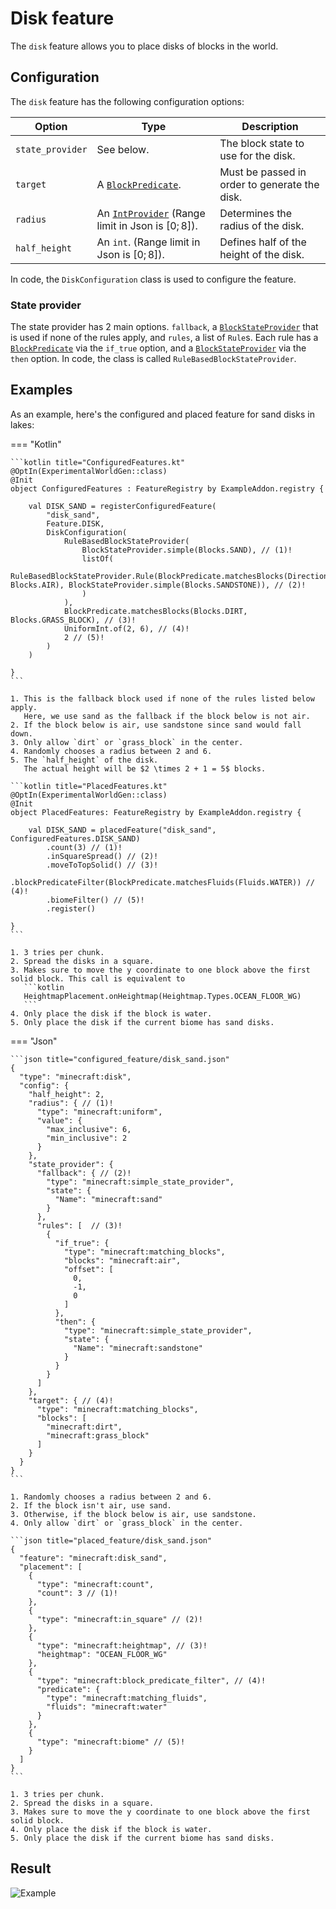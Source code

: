 # Disk feature

The `disk` feature allows you to place disks of blocks in the world.

## Configuration

The `disk` feature has the following configuration options:

| Option           | Type                                                                                             | Description                                   |
|------------------|--------------------------------------------------------------------------------------------------|-----------------------------------------------|
| `state_provider` | See below.                                                                                       | The block state to use for the disk.          |
| `target`         | A [`BlockPredicate`](../../types/block-predicate.md).                                            | Must be passed in order to generate the disk. |
| `radius`         | An [`IntProvider`](../../types/number-provider.md#intprovider) (Range limit in Json is $[0;8]$). | Determines the radius of the disk.            |
| `half_height`    | An `int`. (Range limit in Json is $[0;8]$).                                                      | Defines half of the height of the disk.       |

In code, the `DiskConfiguration` class is used to configure the feature.

### State provider

The state provider has 2 main options. `fallback`, a [`BlockStateProvider`](../../types/block-state-provider.md) that is used
if none of the rules apply, and `rules`, a list of `Rule`s. Each rule has a [`BlockPredicate`](../../types/block-predicate.md)
via the `if_true` option, and a [`BlockStateProvider`](../../types/block-state-provider.md) via the `then` option. In code, the
class is called `RuleBasedBlockStateProvider`.

## Examples

As an example, here's the configured and placed feature for sand disks in lakes:

=== "Kotlin"

    ```kotlin title="ConfiguredFeatures.kt"
    @OptIn(ExperimentalWorldGen::class)
    @Init
    object ConfiguredFeatures : FeatureRegistry by ExampleAddon.registry {
    
        val DISK_SAND = registerConfiguredFeature(
            "disk_sand",
            Feature.DISK,
            DiskConfiguration(
                RuleBasedBlockStateProvider(
                    BlockStateProvider.simple(Blocks.SAND), // (1)!
                    listOf(
                        RuleBasedBlockStateProvider.Rule(BlockPredicate.matchesBlocks(Direction.DOWN.normal, Blocks.AIR), BlockStateProvider.simple(Blocks.SANDSTONE)), // (2)!
                    )
                ),
                BlockPredicate.matchesBlocks(Blocks.DIRT, Blocks.GRASS_BLOCK), // (3)!
                UniformInt.of(2, 6), // (4)!
                2 // (5)!
            )
        )
    
    }
    ```

    1. This is the fallback block used if none of the rules listed below apply.
       Here, we use sand as the fallback if the block below is not air.
    2. If the block below is air, use sandstone since sand would fall down.
    3. Only allow `dirt` or `grass_block` in the center.
    4. Randomly chooses a radius between 2 and 6.
    5. The `half_height` of the disk.  
       The actual height will be $2 \times 2 + 1 = 5$ blocks.
    
    ```kotlin title="PlacedFeatures.kt"
    @OptIn(ExperimentalWorldGen::class)
    @Init
    object PlacedFeatures: FeatureRegistry by ExampleAddon.registry {
    
        val DISK_SAND = placedFeature("disk_sand", ConfiguredFeatures.DISK_SAND)
            .count(3) // (1)!
            .inSquareSpread() // (2)!
            .moveToTopSolid() // (3)!
            .blockPredicateFilter(BlockPredicate.matchesFluids(Fluids.WATER)) // (4)!
            .biomeFilter() // (5)!
            .register()
    
    }
    ```

    1. 3 tries per chunk.
    2. Spread the disks in a square.
    3. Makes sure to move the y coordinate to one block above the first solid block. This call is equivalent to 
       ```kotlin
       HeightmapPlacement.onHeightmap(Heightmap.Types.OCEAN_FLOOR_WG)
       ```
    4. Only place the disk if the block is water.
    5. Only place the disk if the current biome has sand disks.

=== "Json"

    ```json title="configured_feature/disk_sand.json"
    {
      "type": "minecraft:disk",
      "config": {
        "half_height": 2,
        "radius": { // (1)!
          "type": "minecraft:uniform",
          "value": {
            "max_inclusive": 6,
            "min_inclusive": 2
          }
        },
        "state_provider": {
          "fallback": { // (2)!
            "type": "minecraft:simple_state_provider",
            "state": {
              "Name": "minecraft:sand"
            }
          },
          "rules": [  // (3)!
            {
              "if_true": {
                "type": "minecraft:matching_blocks",
                "blocks": "minecraft:air",
                "offset": [
                  0,
                  -1,
                  0
                ]
              },
              "then": {
                "type": "minecraft:simple_state_provider",
                "state": {
                  "Name": "minecraft:sandstone"
                }
              }
            }
          ]
        },
        "target": { // (4)!
          "type": "minecraft:matching_blocks",
          "blocks": [
            "minecraft:dirt",
            "minecraft:grass_block"
          ]
        }
      }
    }
    ```
    
    1. Randomly chooses a radius between 2 and 6.
    2. If the block isn't air, use sand.
    3. Otherwise, if the block below is air, use sandstone.
    4. Only allow `dirt` or `grass_block` in the center.
    
    ```json title="placed_feature/disk_sand.json"
    {
      "feature": "minecraft:disk_sand",
      "placement": [
        {
          "type": "minecraft:count",
          "count": 3 // (1)!
        },
        {
          "type": "minecraft:in_square" // (2)!
        },
        {
          "type": "minecraft:heightmap", // (3)!
          "heightmap": "OCEAN_FLOOR_WG"
        },
        {
          "type": "minecraft:block_predicate_filter", // (4)!
          "predicate": {
            "type": "minecraft:matching_fluids",
            "fluids": "minecraft:water"
          }
        },
        {
          "type": "minecraft:biome" // (5)!
        }
      ]
    }
    ```
    
    1. 3 tries per chunk.
    2. Spread the disks in a square.
    3. Makes sure to move the y coordinate to one block above the first solid block.
    4. Only place the disk if the block is water.
    5. Only place the disk if the current biome has sand disks.

## Result

![Example](https://i.imgur.com/G2Ebb1v.gif)